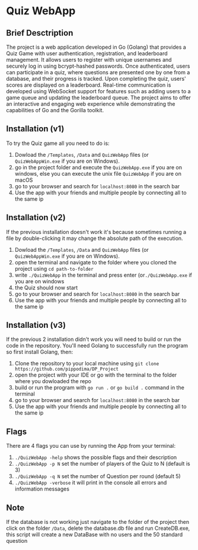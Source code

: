 # Quiz WebApp
## Brief Desctription
The project is a web application developed in Go (Golang) that provides a Quiz Game
with user authentication, registration, and leaderboard
management. It allows users to register with unique usernames and
securely log in using bcrypt-hashed passwords. Once authenticated,
users can participate in a quiz, where questions are presented one by
one from a database, and their progress is tracked. Upon completing the
quiz, users' scores are displayed on a leaderboard. Real-time communication
is developed using WebSocket support for features such as adding users
to a game queue and updating the leaderboard queue. The project
aims to offer an interactive and engaging web experience while demonstrating
the capabilities of Go and the Gorilla toolkit.

## Installation (v1)
To try the Quiz game all you need to do is:
1. Dowload the `/Templates`, `/Data` and `QuizWebApp` files (or `QuizWebAppWin.exe` if you are on Windows).
2. go in the project folder and execute the `QuizWebApp.exe` if you are on windows,
   else you can execute the unix file `QuizWebApp` if you are on macOS
4. go to your browser and search for `localhost:8080` in the search bar
5. Use the app with your friends and multiple people by connecting all to the same ip

## Installation (v2)
If the previous installation doesn't work it's because sometimes running a file by
double-clicking it may change the absolute path of the execution.
1. Dowload the `/Templates`, `/Data` and `QuizWebApp` files (or `QuizWebAppWin.exe` if you are on Windows).
2. open the terminal and navigate to the folder where you cloned the project using
   `cd path-to-folder`
3. write `./QuizWebApp` in the terminal and press enter (or`./QuizWebApp.exe` if you are on windows
4. the Quiz should now start
5. go to your browser and search for `localhost:8080` in the search bar
6. Use the app with your friends and multiple people by connecting all to the same ip

## Installation (v3)
If the previous 2 installation didn't work you will need to build or run the code in the repository.
You'll need Golang to successfully run the program so first install Golang, then:
1. Clone the repository to your local machine using
`git clone https://github.com/pippodima/DP_Project`
2. open the project with your IDE or go with the terminal to the folder where you dowloaded the repo
3. build or run the program with `go run .` or `go build .` command in the terminal
4. go to your browser and search for `localhost:8080` in the search bar
5. Use the app with your friends and multiple people by connecting all to the same ip

## Flags
There are 4 flags you can use by running the App from your terminal:
1. `./QuizWebApp -help` shows the possible flags and their description
2. `./QuizWebApp -p N` set the number of players of the Quiz to N (default is 3)
3. `./QuizWebApp -q N` set the number of Question per round (default 5)
4. `./QuizWebApp -verbose` it will print in the console all errors and information messages

## Note
If the database is not working just navigate to the folder of the project then click on
the folder `/Data`, delete the database.db file and run CreateDB.exe, this script will create a
new DataBase with no users and the 50 standard question

